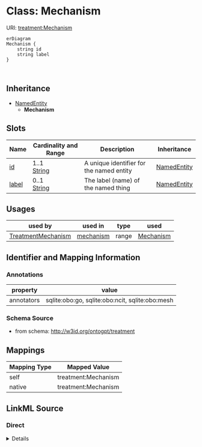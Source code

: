 # Class: Mechanism



URI: [treatment:Mechanism](http://w3id.org/ontogpt/treatments/Mechanism)


```mermaid
erDiagram
Mechanism {
    string id  
    string label  
}



```




## Inheritance
* [NamedEntity](NamedEntity.md)
    * **Mechanism**



## Slots

| Name | Cardinality and Range | Description | Inheritance |
| ---  | --- | --- | --- |
| [id](id.md) | 1..1 <br/> [String](String.md) | A unique identifier for the named entity | [NamedEntity](NamedEntity.md) |
| [label](label.md) | 0..1 <br/> [String](String.md) | The label (name) of the named thing | [NamedEntity](NamedEntity.md) |





## Usages

| used by | used in | type | used |
| ---  | --- | --- | --- |
| [TreatmentMechanism](TreatmentMechanism.md) | [mechanism](mechanism.md) | range | [Mechanism](Mechanism.md) |






## Identifier and Mapping Information





### Annotations

| property | value |
| --- | --- |
| annotators | sqlite:obo:go, sqlite:obo:ncit, sqlite:obo:mesh |



### Schema Source


* from schema: http://w3id.org/ontogpt/treatment





## Mappings

| Mapping Type | Mapped Value |
| ---  | ---  |
| self | treatment:Mechanism |
| native | treatment:Mechanism |





## LinkML Source

<!-- TODO: investigate https://stackoverflow.com/questions/37606292/how-to-create-tabbed-code-blocks-in-mkdocs-or-sphinx -->

### Direct

<details>
```yaml
name: Mechanism
annotations:
  annotators:
    tag: annotators
    value: sqlite:obo:go, sqlite:obo:ncit, sqlite:obo:mesh
from_schema: http://w3id.org/ontogpt/treatment
rank: 1000
is_a: NamedEntity

```
</details>

### Induced

<details>
```yaml
name: Mechanism
annotations:
  annotators:
    tag: annotators
    value: sqlite:obo:go, sqlite:obo:ncit, sqlite:obo:mesh
from_schema: http://w3id.org/ontogpt/treatment
rank: 1000
is_a: NamedEntity
attributes:
  id:
    name: id
    annotations:
      prompt.skip:
        tag: prompt.skip
        value: 'true'
    description: A unique identifier for the named entity
    comments:
    - this is populated during the grounding and normalization step
    from_schema: http://w3id.org/ontogpt/treatment
    rank: 1000
    identifier: true
    alias: id
    owner: Mechanism
    domain_of:
    - NamedEntity
    - Publication
    range: string
  label:
    name: label
    annotations:
      owl:
        tag: owl
        value: AnnotationProperty, AnnotationAssertion
    description: The label (name) of the named thing
    from_schema: http://w3id.org/ontogpt/treatment
    aliases:
    - name
    rank: 1000
    slot_uri: rdfs:label
    alias: label
    owner: Mechanism
    domain_of:
    - NamedEntity
    range: string

```
</details>